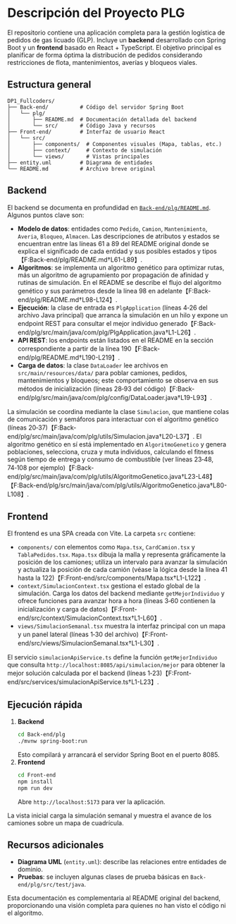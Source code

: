 # Descripción del Proyecto PLG

El repositorio contiene una aplicación completa para la gestión logística de pedidos de gas licuado (GLP).
Incluye un **backend** desarrollado con Spring Boot y un **frontend** basado en React + TypeScript.
El objetivo principal es planificar de forma óptima la distribución de pedidos considerando
restricciones de flota, mantenimientos, averías y bloqueos viales.

## Estructura general

```
DP1_Fullcoders/
├── Back-end/          # Código del servidor Spring Boot
│   └── plg/
│       ├── README.md  # Documentación detallada del backend
│       └── src/       # Código Java y recursos
├── Front-end/         # Interfaz de usuario React
│   └── src/
│       ├── components/  # Componentes visuales (Mapa, tablas, etc.)
│       ├── context/     # Contexto de simulación
│       └── views/       # Vistas principales
├── entity.uml         # Diagrama de entidades
└── README.md          # Archivo breve original
```

## Backend

El backend se documenta en profundidad en [`Back-end/plg/README.md`](Back-end/plg/README.md). Algunos
puntos clave son:

- **Modelo de datos**: entidades como `Pedido`, `Camion`, `Mantenimiento`, `Averia`, `Bloqueo`, `Almacen`.
  Las descripciones de atributos y estados se encuentran entre las líneas 61 a 89 del README original
  donde se explica el significado de cada entidad y sus posibles estados y tipos【F:Back-end/plg/README.md†L61-L89】.
- **Algoritmos**: se implementa un algoritmo genético para optimizar rutas, más un algoritmo de
  agrupamiento por propagación de afinidad y rutinas de simulación. En el README se describe el flujo
  del algoritmo genético y sus parámetros desde la línea 98 en adelante【F:Back-end/plg/README.md†L98-L124】.
- **Ejecución**: la clase de entrada es `PlgApplication` (líneas 4‑26 del archivo Java principal) que arranca
  la simulación en un hilo y expone un endpoint REST para consultar el mejor individuo generado【F:Back-end/plg/src/main/java/com/plg/PlgApplication.java†L1-L26】.
- **API REST**: los endpoints están listados en el README en la sección correspondiente a partir de
  la línea 190【F:Back-end/plg/README.md†L190-L219】.
- **Carga de datos**: la clase `DataLoader` lee archivos en `src/main/resources/data/` para poblar
  camiones, pedidos, mantenimientos y bloqueos; este comportamiento se observa en sus métodos de inicialización
  (líneas 28‑93 del código)【F:Back-end/plg/src/main/java/com/plg/config/DataLoader.java†L19-L93】.

La simulación se coordina mediante la clase `Simulacion`, que mantiene colas de comunicación y semáforos
para interactuar con el algoritmo genético (líneas 20‑37)【F:Back-end/plg/src/main/java/com/plg/utils/Simulacion.java†L20-L37】.
El algoritmo genético en sí está implementado en `AlgoritmoGenetico` y genera poblaciones, selecciona, cruza y
muta individuos, calculando el fitness según tiempo de entrega y consumo de combustible (ver líneas 23‑48, 74‑108
por ejemplo)【F:Back-end/plg/src/main/java/com/plg/utils/AlgoritmoGenetico.java†L23-L48】【F:Back-end/plg/src/main/java/com/plg/utils/AlgoritmoGenetico.java†L80-L108】.

## Frontend

El frontend es una SPA creada con Vite. La carpeta `src` contiene:

- `components/` con elementos como `Mapa.tsx`, `CardCamion.tsx` y `TablaPedidos.tsx`.
  `Mapa.tsx` dibuja la malla y representa gráficamente la posición de los camiones; utiliza
  un intervalo para avanzar la simulación y actualiza la posición de cada camión
  (véase la lógica desde la línea 41 hasta la 122)【F:Front-end/src/components/Mapa.tsx†L1-L122】.
- `context/SimulacionContext.tsx` gestiona el estado global de la simulación. Carga los datos del
  backend mediante `getMejorIndividuo` y ofrece funciones para avanzar hora a hora
  (líneas 3‑60 contienen la inicialización y carga de datos)【F:Front-end/src/context/SimulacionContext.tsx†L1-L60】.
- `views/SimulacionSemanal.tsx` muestra la interfaz principal con un mapa y un panel lateral
  (líneas 1‑30 del archivo)【F:Front-end/src/views/SimulacionSemanal.tsx†L1-L30】.

El servicio `simulacionApiService.ts` define la función `getMejorIndividuo` que consulta `http://localhost:8085/api/simulacion/mejor` para obtener la mejor solución calculada por el backend (líneas 1‑23)【F:Front-end/src/services/simulacionApiService.ts†L1-L23】.

## Ejecución rápida

1. **Backend**
   ```bash
   cd Back-end/plg
   ./mvnw spring-boot:run
   ```
   Esto compilará y arrancará el servidor Spring Boot en el puerto 8085.
2. **Frontend**
   ```bash
   cd Front-end
   npm install
   npm run dev
   ```
   Abre `http://localhost:5173` para ver la aplicación.

La vista inicial carga la simulación semanal y muestra el avance de los camiones sobre un mapa de cuadrícula.

## Recursos adicionales

- **Diagrama UML** (`entity.uml`): describe las relaciones entre entidades de dominio.
- **Pruebas**: se incluyen algunas clases de prueba básicas en `Back-end/plg/src/test/java`.

Esta documentación es complementaria al README original del backend, proporcionando una
visión completa para quienes no han visto el código ni el algoritmo.
